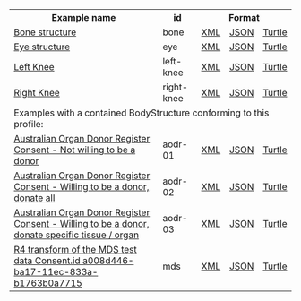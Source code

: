 <table class="list" width="100%">            
   <tr>
     <th>Example name</th>
     <th>id</th>
     <th colspan="3">Format</th>
   </tr>
   <tr>
      <td><a href="BodyStructure-bone.html">Bone structure</a></td>
      <td>bone</td>
      <td><a href="BodyStructure-bone.xml.html">XML</a></td>
      <td><a href="BodyStructure-bone.json.html">JSON</a></td>
      <td><a href="BodyStructure-bone.ttl.html">Turtle</a></td>
   </tr>
   <tr>
      <td><a href="BodyStructure-eye.html">Eye structure</a></td>
      <td>eye</td>
      <td><a href="BodyStructure-eye.xml.html">XML</a></td>
      <td><a href="BodyStructure-eye.json.html">JSON</a></td>
      <td><a href="BodyStructure-eye.ttl.html">Turtle</a></td>
   </tr>
   <tr>
      <td><a href="BodyStructure-left-knee.html">Left Knee</a></td>
      <td>left-knee</td>
      <td><a href="BodyStructure-left-knee.xml.html">XML</a></td>
      <td><a href="BodyStructure-left-knee.json.html">JSON</a></td>
      <td><a href="BodyStructure-left-knee.ttl.html">Turtle</a></td>
   </tr>
   <tr>
      <td><a href="BodyStructure-right-knee.html">Right Knee</a></td>
      <td>right-knee</td>
      <td><a href="BodyStructure-right-knee.xml.html">XML</a></td>
      <td><a href="BodyStructure-right-knee.json.html">JSON</a></td>
      <td><a href="BodyStructure-right-knee.ttl.html">Turtle</a></td>
   </tr>
   <tr>
      <td colspan="5">Examples with a contained BodyStructure conforming to this profile:</td>
   </tr>
   <tr>
      <td><a href="Consent-aodr-01.html">Australian Organ Donor Register Consent - Not willing to be a donor</a></td>
      <td>aodr-01</td>
      <td><a href="Consent-aodr-01.xml.html">XML</a></td>
      <td><a href="Consent-aodr-01.json.html">JSON</a></td>
      <td><a href="Consent-aodr-01.ttl.html">Turtle</a></td>
   </tr>
   <tr>
      <td><a href="Consent-aodr-02.html">Australian Organ Donor Register Consent - Willing to be a donor, donate all</a></td>
      <td>aodr-02</td>
      <td><a href="Consent-aodr-02.xml.html">XML</a></td>
      <td><a href="Consent-aodr-02.json.html">JSON</a></td>
      <td><a href="Consent-aodr-02.ttl.html">Turtle</a></td>
   </tr>
   <tr>
      <td><a href="Consent-aodr-03.html">Australian Organ Donor Register Consent - Willing to be a donor, donate specific tissue / organ</a></td>
      <td>aodr-03</td>
      <td><a href="Consent-aodr-03.xml.html">XML</a></td>
      <td><a href="Consent-aodr-03.json.html">JSON</a></td>
      <td><a href="Consent-aodr-03.ttl.html">Turtle</a></td>
   </tr>
   <tr>
      <td><a href="Consent-mds.html">R4 transform of the MDS test data Consent.id a008d446-ba17-11ec-833a-b1763b0a7715</a></td>
      <td>mds</td>
      <td><a href="Consent-mds.xml.html">XML</a></td>
      <td><a href="Consent-mds.json.html">JSON</a></td>
      <td><a href="Consent-mds.ttl.html">Turtle</a></td>
   </tr>
</table>